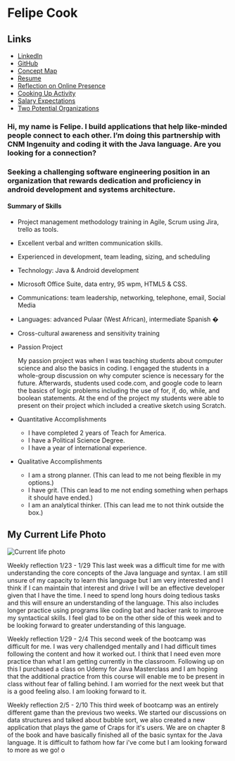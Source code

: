 # Felipe Cook

## Links

* [LinkedIn](https://www.linkedin.com/in/felipecook)
* [GitHub](https://github.com/felipecook)
* [Concept Map](https://drive.google.com/file/d/1rnYEn78_48Mc778NXQaWQRdb76LC2VMl/view?usp=sharing)
* [Resume](https://drive.google.com/file/d/172c0npKb39SxC56BlvyXN8boAkWnqSA_/view?usp=sharing)
* [Reflection on Online Presence](https://docs.google.com/spreadsheets/d/1MxOi_9i0rDYqrHAmYebKMJxI4M9L0IpUdY8frcRorpY/edit?usp=sharing)
* [Cooking Up Activity](https://drive.google.com/file/d/1TT6nOcVQIUQ1NzxAGpJeLs-1PG_8ol5X/view?usp=sharing)
* [Salary Expectations](salaryexpectations.md)
* [Two Potential Organizations](TwoPotentialOrganizations.md)

### Hi, my name is Felipe. I build applications that help like-minded people connect to each other. I’m doing this partnership with CNM Ingenuity and coding it with the Java language. Are you looking for a connection?

### Seeking a challenging software engineering position in an organization that rewards dedication and proficiency in android development and systems architecture.

#### Summary of Skills

* Project management methodology training in Agile, Scrum using Jira, trello as tools.
* Excellent verbal and written communication skills.
* Experienced in development, team leading, sizing, and scheduling
* Technology: Java & Android development
* Microsoft Office Suite, data entry, 95 wpm, HTML5 & CSS.
* Communications: team leadership, networking, telephone, email, Social Media
* Languages: advanced Pulaar (West African), intermediate Spanish �
* Cross-cultural awareness and sensitivity training


* Passion Project

    My passion project was when I was teaching students about computer science and also the basics in coding. I engaged the students in a whole-group discussion on why computer science is necessary for the future. Afterwards, students used code.com, and google code to learn the basics of logic problems including the use of  for, if, do, while, and boolean statements. At the end of the project my students were able to present on their project which included a creative sketch using Scratch. 

* Quantitative Accomplishments

    + I have completed 2 years of Teach for America.
    + I have a Political Science Degree.
    + I have a year of international experience. 

* Qualitative Accomplishments

	+ I am a strong planner. (This can lead to me not being flexible in my options.)
	+ I have grit. (This can lead to me not ending something when perhaps it should have ended.)
	+ I am an analytical thinker. (This can lead me to not think outside the box.)
	
## My Current Life Photo	

![Current life photo](https://user-images.githubusercontent.com/44206402/52445021-2babc480-2ae7-11e9-9043-b0b1b55aa50d.jpg)

Weekly reflection 1/23 - 1/29
This last week was a difficult time for me with understanding the core concepts of the Java language and syntax. I am still unsure of my capacity to learn this language but I am very interested and I think if I can maintain that interest and drive I will be an effective developer given that I have the time. I need to spend long hours doing tedious tasks and this will ensure an understanding of the language. This also includes longer practice using programs like coding bat and hacker rank to improve my syntactical skills. I feel glad to be on the other side of this week and to be looking forward to greater understanding of this language.

Weekly reflection 1/29 - 2/4
This second week of the bootcamp was difficult for me. I was very challendged mentally and I had difficult times following the content and how it worked out. I think that I need even more practice than what I am getting currently in the classroom. Following up on this I purchased a class on Udemy for Java Masterclass and I am hoping that the additional practice from this course will enable me to be present in class without fear of falling behind. I am worried for the next week but that is a good feeling also. I am looking forward to it. 

Weekly reflection 2/5 - 2/10
This third week of bootcamp was an entirely different game than the previous two weeks. We started our discussions on data structures and talked about bubble sort, we also created a new application that plays the game of Craps for it's users. We are on chapter 8 of the book and have basically finished all of the basic syntax for the Java language. It is difficult to fathom how far i've come but I am looking forward to more as we go!
 o
